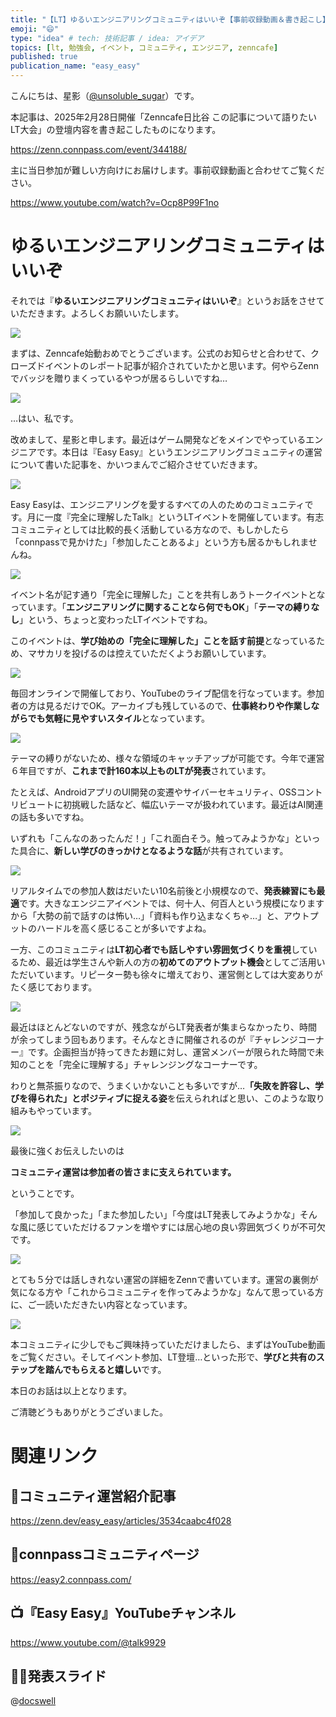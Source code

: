 ```yaml
---
title: "【LT】ゆるいエンジニアリングコミュニティはいいぞ【事前収録動画＆書き起こし】"
emoji: "😄"
type: "idea" # tech: 技術記事 / idea: アイデア
topics: [lt, 勉強会, イベント, コミュニティ, エンジニア, zenncafe]
published: true
publication_name: "easy_easy"
---
```

こんにちは、星影（[@unsoluble_sugar](https://x.com/unsoluble_sugar)）です。

本記事は、2025年2月28日開催「Zenncafe日比谷 この記事について語りたいLT大会」の登壇内容を書き起こしたものになります。

https://zenn.connpass.com/event/344188/

主に当日参加が難しい方向けにお届けします。事前収録動画と合わせてご覧ください。

https://www.youtube.com/watch?v=Ocp8P99F1no

# ゆるいエンジニアリングコミュニティはいいぞ

それでは『**ゆるいエンジニアリングコミュニティはいいぞ**』というお話をさせていただきます。よろしくお願いいたします。

![](https://storage.googleapis.com/zenn-user-upload/c99d51d7d279-20250228.png)

まずは、Zenncafe始動おめでとうございます。公式のお知らせと合わせて、クローズドイベントのレポート記事が紹介されていたかと思います。何やらZennでバッジを贈りまくっているやつが居るらしいですね…

![](https://storage.googleapis.com/zenn-user-upload/064a303a2d48-20250228.png)

…はい、私です。

改めまして、星影と申します。最近はゲーム開発などをメインでやっているエンジニアです。本日は『Easy Easy』というエンジニアリングコミュニティの運営について書いた記事を、かいつまんでご紹介させていだきます。

![](https://storage.googleapis.com/zenn-user-upload/0ae861ce23ea-20250228.png)

Easy Easyは、エンジニアリングを愛するすべての人のためのコミュニティです。月に一度『完全に理解したTalk』というLTイベントを開催しています。有志コミュニティとしては比較的長く活動している方なので、もしかしたら「connpassで見かけた」「参加したことあるよ」という方も居るかもしれませんね。

![](https://storage.googleapis.com/zenn-user-upload/e173c5541657-20250228.png)

イベント名が記す通り「完全に理解した」ことを共有しあうトークイベントとなっています。「**エンジニアリングに関することなら何でもOK**」「**テーマの縛りなし**」という、ちょっと変わったLTイベントですね。

このイベントは、**学び始めの「完全に理解した」ことを話す前提**となっているため、マサカリを投げるのは控えていただくようお願いしています。

![](https://storage.googleapis.com/zenn-user-upload/5f1dc14a5035-20250228.png)

毎回オンラインで開催しており、YouTubeのライブ配信を行なっています。参加者の方は見るだけでOK。アーカイブも残しているので、**仕事終わりや作業しながらでも気軽に見やすいスタイル**となっています。

![](https://storage.googleapis.com/zenn-user-upload/49c3d57895dc-20250228.png)

テーマの縛りがないため、様々な領域のキャッチアップが可能です。今年で運営６年目ですが、**これまで計160本以上ものLTが発表**されています。

たとえば、AndroidアプリのUI開発の変遷やサイバーセキュリティ、OSSコントリビュートに初挑戦した話など、幅広いテーマが扱われています。最近はAI関連の話も多いですね。

いずれも「こんなのあったんだ！」「これ面白そう。触ってみようかな」といった具合に、**新しい学びのきっかけとなるような話**が共有されています。

![](https://storage.googleapis.com/zenn-user-upload/945c4e57380e-20250228.png)

リアルタイムでの参加人数はだいたい10名前後と小規模なので、**発表練習にも最適**です。大きなエンジニアイベントでは、何十人、何百人という規模になりますから「大勢の前で話すのは怖い…」「資料も作り込まなくちゃ…」と、アウトプットのハードルを高く感じることが多いですよね。

一方、このコミュニティは**LT初心者でも話しやすい雰囲気づくりを重視**しているため、最近は学生さんや新人の方の**初めてのアウトプット機会**としてご活用いただいています。リピーター勢も徐々に増えており、運営側としては大変ありがたく感じております。

![](https://storage.googleapis.com/zenn-user-upload/f0813f5467d8-20250228.png)

最近はほとんどないのですが、残念ながらLT発表者が集まらなかったり、時間が余ってしまう回もあります。そんなときに開催されるのが『チャレンジコーナー』です。企画担当が持ってきたお題に対し、運営メンバーが限られた時間で未知のことを「完全に理解する」チャレンジングなコーナーです。

わりと無茶振りなので、うまくいかないことも多いですが…**「失敗を許容し、学びを得られた」とポジティブに捉える姿**を伝えられればと思い、このような取り組みもやっています。

![](https://storage.googleapis.com/zenn-user-upload/0e46b010edc7-20250228.png)

最後に強くお伝えしたいのは

**コミュニティ運営は参加者の皆さまに支えられています。**

ということです。

「参加して良かった」「また参加したい」「今度はLT発表してみようかな」そんな風に感じていただけるファンを増やすには居心地の良い雰囲気づくりが不可欠です。

![](https://storage.googleapis.com/zenn-user-upload/6d64addc46c0-20250228.png)

とても５分では話しきれない運営の詳細をZennで書いています。運営の裏側が気になる方や「これからコミュニティを作ってみようかな」なんて思っている方に、ご一読いただきたい内容となっています。

![](https://storage.googleapis.com/zenn-user-upload/710502f9ed83-20250228.png)

本コミュニティに少しでもご興味持っていただけましたら、まずはYouTube動画をご覧ください。そしてイベント参加、LT登壇…といった形で、**学びと共有のステップを踏んでもらえると嬉しい**です。

本日のお話は以上となります。

ご清聴どうもありがとうございました。

# 関連リンク

## 📝コミュニティ運営紹介記事
https://zenn.dev/easy_easy/articles/3534caabc4f028

## 🙌connpassコミュニティページ
https://easy2.connpass.com/

## 📺️『Easy Easy』YouTubeチャンネル
https://www.youtube.com/@talk9929

## 👨‍🎓発表スライド
@[docswell](https://www.docswell.com/s/unsoluble_sugar/5DN6XL-2025-02-28-012128)